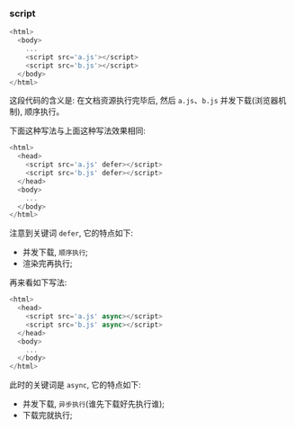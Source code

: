 ### script

```js
<html>
  <body>
    ...
    <script src='a.js'></script>
    <script src='b.js'></script>
  </body>
</html>
```

这段代码的含义是: 在文档资源执行完毕后, 然后 `a.js`、`b.js` 并发下载(浏览器机制), 顺序执行。

下面这种写法与上面这种写法效果相同:

```js
<html>
  <head>
    <script src='a.js' defer></script>
    <script src='b.js' defer></script>
  </head>
  <body>
    ...
  </body>
</html>
```

注意到关键词 `defer`, 它的特点如下:

* 并发下载, `顺序执行`;
* 渲染完再执行;

再来看如下写法:

```js
<html>
  <head>
    <script src='a.js' async></script>
    <script src='b.js' async></script>
  </head>
  <body>
    ...
  </body>
</html>
```

此时的关键词是 `async`, 它的特点如下:

* 并发下载, `异步执行`(谁先下载好先执行谁);
* 下载完就执行;